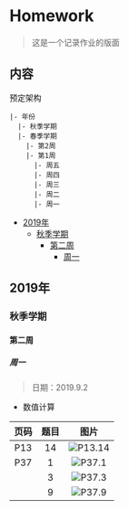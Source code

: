 # Homework

> 这是一个记录作业的版面

## 内容

预定架构

```
|- 年份  
  |- 秋季学期  
  |- 春季学期  
    |- 第2周  
    |- 第1周  
      |- 周五  
      |- 周四  
      |- 周三  
      |- 周二  
      |- 周一  
```

- [2019年](#2019年)
  - [秋季学期](#秋季学期)
    - [第二周](#第二周)
      - [周一](#周一)

## 2019年

### 秋季学期

#### 第二周

##### 周一

> 日期：2019.9.2

- 数值计算

|页码|题目|图片|
|:-:|:-:|:-:|
|P13|14|![P13.14](/blog/note/数值计算方法/2019.9.2/images/13.14.jpg)|
|P37|1|![P37.1](/blog/note/数值计算方法/2019.9.2//images/37.1.jpg)|
||3|![P37.3](/blog/note/数值计算方法/2019.9.2//images/37.3.jpg)|
||9|![P37.9](/blog/note/数值计算方法/2019.9.2//images/37.9.jpg)|
